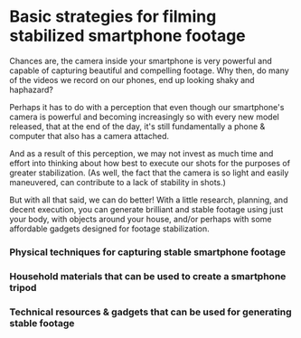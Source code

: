 # Basic strategies for filming stabilized smartphone footage

Chances are, the camera inside your smartphone is very powerful and capable of capturing beautiful and compelling footage. Why then, do many of the videos we record on our phones, end up looking shaky and haphazard?

Perhaps it has to do with a perception that even though our smartphone's camera is powerful and becoming increasingly so with every new model released, that at the end of the day, it's still fundamentally a phone & computer that also has a camera attached.

And as a result of this perception, we may not invest as much time and effort into thinking about how best to execute our shots for the purposes of greater stabilization. (As well, the fact that the camera is so light and easily maneuvered, can contribute to a lack of stability in shots.)

But with all that said, we can do better! With a little research, planning, and decent execution, you can generate brilliant and stable footage using just your body, with objects around your house, and/or perhaps with some affordable gadgets designed for footage stabilization.

### Physical techniques for capturing stable smartphone footage

### Household materials that can be used to create a smartphone tripod

### Technical resources & gadgets that can be used for generating stable footage

